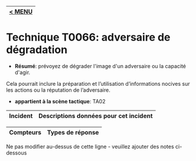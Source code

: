 |[< MENU](../../README.md)|
|---|
# Technique T0066: adversaire de dégradation

* **Résumé**: prévoyez de dégrader l'image d'un adversaire ou la capacité d'agir.

Cela pourrait inclure la préparation et l’utilisation d’informations nocives sur les actions ou la réputation de l’adversaire.

* **appartient à la scène tactique**: TA02


|Incident |Descriptions données pour cet incident |
|-------- |-------------------- |



|Compteurs |Types de réponse |
|-------- |-------------- |


Ne pas modifier au-dessus de cette ligne - veuillez ajouter des notes ci-dessous
